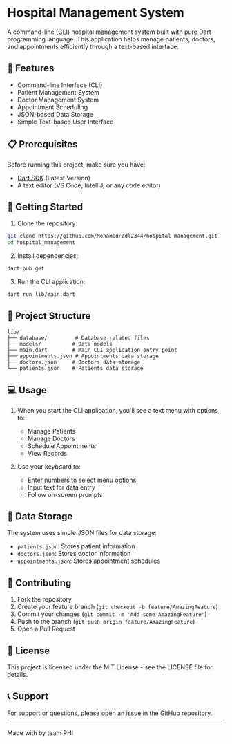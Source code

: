 # Hospital Management System

A command-line (CLI) hospital management system built with pure Dart programming language. This application helps manage patients, doctors, and appointments efficiently through a text-based interface.

## 🏥 Features

- Command-line Interface (CLI)
- Patient Management System
- Doctor Management System
- Appointment Scheduling
- JSON-based Data Storage
- Simple Text-based User Interface

## 📋 Prerequisites

Before running this project, make sure you have:
- [Dart SDK](https://dart.dev/get-dart) (Latest Version)
- A text editor (VS Code, IntelliJ, or any code editor)

## 🚀 Getting Started

1. Clone the repository:
```bash
git clone https://github.com/MohamedFadl2344/hospital_management.git
cd hospital_management
```

2. Install dependencies:
```bash
dart pub get
```

3. Run the CLI application:
```bash
dart run lib/main.dart
```

## 📁 Project Structure

```
lib/
├── database/         # Database related files
├── models/          # Data models
├── main.dart        # Main CLI application entry point
├── appointments.json # Appointments data storage
├── doctors.json     # Doctors data storage
└── patients.json    # Patients data storage
```

## 💻 Usage

1. When you start the CLI application, you'll see a text menu with options to:
   - Manage Patients
   - Manage Doctors
   - Schedule Appointments
   - View Records

2. Use your keyboard to:
   - Enter numbers to select menu options
   - Input text for data entry
   - Follow on-screen prompts

## 🔧 Data Storage

The system uses simple JSON files for data storage:
- `patients.json`: Stores patient information
- `doctors.json`: Stores doctor information
- `appointments.json`: Stores appointment schedules

## 👥 Contributing

1. Fork the repository
2. Create your feature branch (`git checkout -b feature/AmazingFeature`)
3. Commit your changes (`git commit -m 'Add some AmazingFeature'`)
4. Push to the branch (`git push origin feature/AmazingFeature`)
5. Open a Pull Request

## 📝 License

This project is licensed under the MIT License - see the LICENSE file for details.

## 📞 Support

For support or questions, please open an issue in the GitHub repository.

---
Made with  by team PHI
